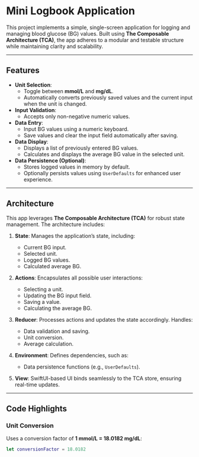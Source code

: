 # Mini Logbook Application

This project implements a simple, single-screen application for logging and managing blood glucose (BG) values. Built using **The Composable Architecture (TCA)**, the app adheres to a modular and testable structure while maintaining clarity and scalability.

---

## Features

- **Unit Selection**: 
  - Toggle between **mmol/L** and **mg/dL**.
  - Automatically converts previously saved values and the current input when the unit is changed.
- **Input Validation**: 
  - Accepts only non-negative numeric values.
- **Data Entry**: 
  - Input BG values using a numeric keyboard.
  - Save values and clear the input field automatically after saving.
- **Data Display**: 
  - Displays a list of previously entered BG values.
  - Calculates and displays the average BG value in the selected unit.
- **Data Persistence (Optional)**:
  - Stores logged values in memory by default.
  - Optionally persists values using `UserDefaults` for enhanced user experience.

---

## Architecture

This app leverages **The Composable Architecture (TCA)** for robust state management. The architecture includes:

1. **State**: Manages the application’s state, including:
   - Current BG input.
   - Selected unit.
   - Logged BG values.
   - Calculated average BG.

2. **Actions**: Encapsulates all possible user interactions:
   - Selecting a unit.
   - Updating the BG input field.
   - Saving a value.
   - Calculating the average BG.

3. **Reducer**: Processes actions and updates the state accordingly. Handles:
   - Data validation and saving.
   - Unit conversion.
   - Average calculation.

4. **Environment**: Defines dependencies, such as:
   - Data persistence functions (e.g., `UserDefaults`).

5. **View**: SwiftUI-based UI binds seamlessly to the TCA store, ensuring real-time updates.

---

## Code Highlights

### Unit Conversion
Uses a conversion factor of **1 mmol/L = 18.0182 mg/dL**:
```swift
let conversionFactor = 18.0182
